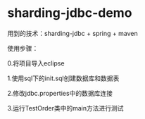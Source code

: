 # sharding-jdbc-demo
用到的技术：sharding-jdbc + spring + maven

使用步骤：

0.将项目导入eclipse

1.使用sql下的init.sql创建数据库和数据表

2.修改jdbc.properties中的数据库连接

3.运行TestOrder类中的main方法进行测试
